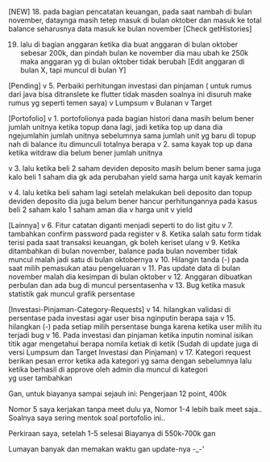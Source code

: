 [NEW]
18. pada bagian pencatatan keuangan, pada saat nambah di bulan november, dataynga masih tetep masuk di bulan oktober dan masuk ke total balance seharusnya data masuk ke bulan november
[Check getHistories]

19. ⁠lalu di bagian anggaran ketika dia buat anggaran di bulan oktober sebesar 200k, dan pindah bulan ke november dia mau ubah ke 250k maka anggaran yg di bulan oktober tidak berubah
[Edit anggaran di bulan X, tapi muncul di bulan Y]

[Pending]
v 5. Perbaiki perhitungan investasi dan pinjaman ( untuk rumus dari java bisa ditranslete ke flutter tidak masden soalnya ini disuruh make rumus yg seperti temen saya)
v Lumpsum
v Bulanan
v Target

[Portofolio]
v 1. ⁠portofolionya pada bagian histori dana masih belum bener jumlah unitnya ketika topup dana lagi, jadi ketika top up dana dia ngejumlahin jumlah unitnya sebelumnya sama jumlah unit yg baru di topup nah di balance itu dimunculi totalnya  berapa
v 2. ⁠sama kayak top up dana ketika witdraw dia belum bener jumlah unitnya 

v 3. ⁠lalu ketika beli 2 saham deviden deposito masih belum bener sama juga kalo beli 1 saham dia gk ada perubahan yield sama harga unit kayak kemarin

v 4. lalu ketika beli saham lagi setelah melakukan beli deposito dan topup deviden deposito dia juga belum bener hancur perhitungannya pada kasus beli 2 saham kalo 1 saham aman dia
v harga unit
v yield

[Lainnya]
v 6. Fitur catatan diganti menjadi seperti to do list gitu 
v 7. tambahkan confirm password pada register
v 8. Ketika salah satu form tidak terisi pada saat transaksi keuangan, gk boleh keriset ulang 
v 9. Ketika ditambahkan di bulan november,  balance pada bulan november tidak muncul malah jadi satu di bulan oktobernya
v 10. Hilangin tanda (-) pada saat milih pemasukan atau pengeluaran
v 11. Pas update data di bulan november malah dia kesimpan di bulan oktober
v 12. Anggaran dibuatkan perbulan dan ada bug di muncul persentasenha
v 13. Bug ketika masuk statistik gak muncul grafik persentase

[Investasi-Pinjaman-Category-Requests]
v 14. ⁠hilangkan validasi di persentase pada investasi agar user bisa nginputin berapa saja 
v 15. ⁠hilangkan (-) pada setiap milih persentase bunga karena ketika user milih itu terjadi bug
v 16. Pada investasi dan pinjaman ketika inputin nominal isikan titik agar mengetahui berapa nomila ketiak di ketik  (Sudah di update juga di versi Lumpsum dan Target Investasi dan Pinjaman)
v 17. Kategori request berikan pesan error ketika ada kategori yg sama dengan sebelumnya lalu ketika berhasil di approve oleh admin dia muncul di kategori yg user tambahkan



Gan, untuk biayanya sampai sejauh ini:
Pengerjaan 12 point, 400k

Nomor 5 saya kerjakan tanpa meet dulu ya,
Nomor 1-4 lebih baik meet saja.. Soalnya saya sering mentok soal portofolio ini..

Perkiraan saya, setelah 1-5 selesai
Biayanya di 550k-700k gan

Lumayan banyak dan memakan waktu gan update-nya -_-'
